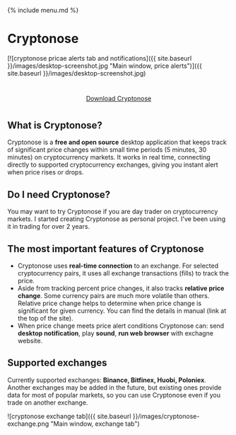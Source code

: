 {% include menu.md %}

# Cryptonose

[![cryptonose pricae alerts tab and notifications]({{ site.baseurl }}/images/desktop-screenshot.jpg "Main window, price alerts")]({{ site.baseurl }}/images/desktop-screenshot.jpg)

<p style="text-align: center; margin-top: 40px; margin-bottom: 40px;"><a class="download-button" href="https://dawidm.github.io/cryptonose2/download/">Download Cryptonose</a></p>

## What is Cryptonose?
Cryptonose is a **free and open source** desktop application that keeps track of significant price changes within small time periods (5 minutes, 30 minutes) on cryptocurrency markets. It works in real time, connecting directly to supported cryptocurrency exchanges, giving you instant alert when price rises or drops.

## Do I need Cryptonose?
You may want to try Cryptonose if you are day trader on cryptocurrency markets. I started creating Cryptonose as personal project. I've been using it in trading for over 2 years.

## The most important features of Cryptonose
* Cryptonose uses **real-time connection** to an exchange. For selected cryptocurrency pairs, it uses all exchange transactions (fills) to track the price.
* Aside from tracking percent price changes, it also tracks **relative price change**. Some currency pairs are much more volatile than others. Relative price change helps to determine when price change is significant for given currency. You can find the details in manual (link at the top of the site).
* When price change meets price alert conditions Cryptonose can: send **desktop notification**, play **sound**, **run web browser** with exchagne website.

## Supported exchanges
Currently supported exchanges: **Binance, Bitfinex, Huobi, Poloniex**. Another exchanges may be added in the future, but existing ones provide data for most of popular markets, so you can use Cryptonose even if you trade on another exchange.

![cryptonose exchange tab]({{ site.baseurl }}/images/cryptonose-exchange.png "Main window, exchange tab")
